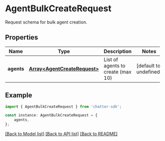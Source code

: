 # AgentBulkCreateRequest

Request schema for bulk agent creation.

## Properties

Name | Type | Description | Notes
------------ | ------------- | ------------- | -------------
**agents** | [**Array&lt;AgentCreateRequest&gt;**](AgentCreateRequest.md) | List of agents to create (max 10) | [default to undefined]

## Example

```typescript
import { AgentBulkCreateRequest } from 'chatter-sdk';

const instance: AgentBulkCreateRequest = {
    agents,
};
```

[[Back to Model list]](../README.md#documentation-for-models) [[Back to API list]](../README.md#documentation-for-api-endpoints) [[Back to README]](../README.md)
